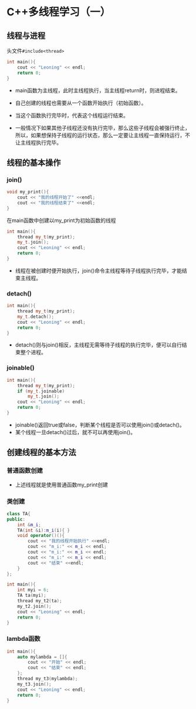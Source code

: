 # C++多线程学习（一）
## 线程与进程

头文件`#include<thread>`

~~~cpp
int main(){
	cout << "Leoning" << endl;
	return 0;
}
~~~

* main函数为主线程，此时主线程执行，当主线程return时，则进程结束。

* 自己创建的线程也需要从一个函数开始执行（初始函数）。

* 当这个函数执行完毕时，代表这个线程运行结束。

* 一般情况下如果其他子线程还没有执行完毕，那么这些子线程会被强行终止，所以，如果想保持子线程的运行状态，那么一定要让主线程一直保持运行，不让主线程执行完毕。

## 线程的基本操作
### join()
~~~cpp
void my_print(){
    cout << "我的线程开始了" <<endl;
    cout << "我的线程结束了" <<endl;
}
~~~ 
在main函数中创建以my_print为初始函数的线程

~~~cpp
int main(){
	thread my_t(my_print);
	my_t.join();
	cout << "Leoning" << endl;
	return 0;
}
~~~

* 线程在被创建时便开始执行，join()命令主线程等待子线程执行完毕，才能结束主线程。

### detach()

~~~cpp
int main(){
	thread my_t(my_print);
	my_t.detach();
	cout << "Leoning" << endl;
	return 0;
}
~~~

* detach()则与join()相反，主线程无需等待子线程的执行完毕，便可以自行结束整个进程。

### joinable()

~~~cpp
int main(){
	thread my_t(my_print);
	if (my_t.joinable)
		my_t.join();
	cout << "Leoning" << endl;
	return 0;
}
~~~

* joinable()返回true或false，判断某个线程是否可以使用join()或detach()。
* 某个线程一旦detach()过后，就不可以再使用join()。

## 创建线程的基本方法

### 普通函数创建

* 上述线程就是使用普通函数my_print创建

### 类创建
~~~cpp
class TA{
public:
    int &m_i;
    TA(int &i):m_i(i){ }
    void operator()(){
        cout << "我的线程开始执行" <<endl;
        cout << "m_i:" << m_i << endl;
        cout << "m_i:" << m_i << endl;
        cout << "m_i:" << m_i << endl;
        cout << "结束" <<endl;
    }
};

int main(){
	int myi = 6;
	TA ta(myi);
	thread my_t2(ta);
	my_t2.join();
	cout << "Leoning" << endl;
	return 0;
}
~~~

### lambda函数
~~~cpp
int main(){
	auto mylambda = []{
		cout << "开始" << endl;
		cout << "结束" << endl;
	};
	thread my_t3(mylambda);
	my_t3.join();
	cout << "Leoning" << endl;
	return 0;
}
~~~
